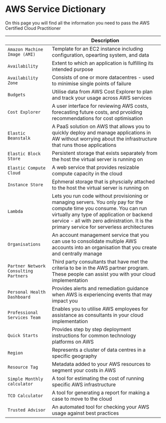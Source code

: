 # AWS Service Dictionary

On this page you will find all the information you need to pass the AWS Certified Cloud Practitioner

||Description|
|--|--|
|`Amazon Machine Image (AMI)`|Template for an EC2 instance including configuration, opearting system, and data|
|`Availability`|Extent to which an application is fulfilling its intended purpose|
|`Availability Zone`|Consists of one or more datacentres - used to minimise single points of failure|
|`Budgets`|Utilise data from AWS Cost Explorer to plan and track your usage across AWS services|
|`Cost Explorer`|A user interface for reviewing AWS costs, forecasting future costs, and prvoiding recommendations for cost optimisation|
|`Elastic Beanstalk`|A PaaS solution on AWS that allows you to quickly deploy and manage applications in AW without worrying about the infrastructure that runs those applications|
|`Elastic Block Store`|Persistent storage that exists separately from the host the virtual server is running on|
|`Elastic Compute Cloud`|A web service that provides resizable compute capacity in the cloud|
|`Instance Store`|Ephmeral storage that is physcially attached to the host the virtual server is running on|
|`Lambda`|Lets you run code without provisioning or managing servers. You only pay for the compute time you consume. You can run virtually any type of application or backend service - all with zero adinistration. It is the primary service for serverless architectures|
|`Organisations`|An account management service that you can use to consolidate multiple AWS accounts into an organisation that you create and centrally manage|
|`Partner Network Consulting Partners`|Third party consultants that have met the criteria to be in the AWS partner program. These people can assist you with your cloud implementation|
|`Personal Health Dashboard`|Provides alerts and remediation guidance when AWS is experiencing events that may impact you|
|`Professional Services Team`|Enables you to utilise AWS employees for assistance as consultants in your cloud implementation|
|`Quick Starts`|Provides step by step deployment instructions for common technology platforms on AWS|
|`Region`|Represents a cluster of data centres in a specific geography|
|`Resource Tag`|Metadata added to your AWS resources to segment your costs in AWS|
|`Simple Monthly calculator`|A tool for estimating the cost of running specific AWS infrastructure|
|`TCO Calculator`|A tool for generating a report for making a case to move to the cloud|
|`Trusted Advisor`|An automated tool for checking your AWS usage against best practices|
